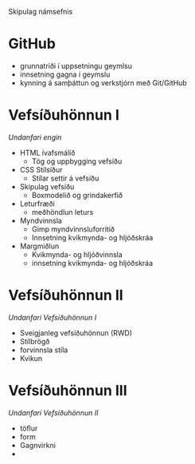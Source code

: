 Skipulag námsefnis
# GitHub 
* grunnatriði í uppsetningu geymlsu
* innsetning gagna í geymslu
* kynning á samþáttun og verkstjórn með Git/GitHub

# Vefsíðuhönnun I
_Undanfari engin_
* HTML ívafsmálið
  * Tög og uppbygging vefsíðu
* CSS Stílsíður
  * Stílar settir á vefsíðu
* Skipulag vefsíðu
  * Boxmodelið og grindakerfið
* Leturfræði
  * meðhöndlun leturs 
* Myndvinnsla
  * Gimp myndvinnsluforritið
  * Innsetning kvikmynda- og hljóðskráa
* Margmiðlun
  * Kvikmynda- og hljóðvinnsla
  * innsetning kvikmynda- og hljóðskráa 
  
# Vefsíðuhönnun II
_Undanfari Vefsíðuhönnun I_
* Sveigjanleg vefsíðuhönnun (RWD)
* Stílbrögð
* forvinnsla stíla
* Kvikun

# Vefsíðuhönnun III
_Undanfari Vefsíðuhönnun II_
* töflur
* form
* Gagnvirkni
* 

